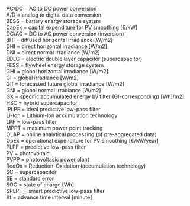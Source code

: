 AC/DC = AC to DC power conversion  
A/D = analog to digital data conversion  
BESS = battery energy storage system  
CapEx = capital expenditure for PV smoothing [€/kW]  
DC/AC = DC to AC power conversion (inversion)  
dHI = diffused horizontal irradiance [W/m2]  
DHI = direct horizontal irradiance [W/m2]  
DNI = direct normal irradiance [W/m2]  
EDLC = electric double layer capacitor (supercapacitor)  
FESS = flywheel energy storage system  
GHI = global horizontal irradiance [W/m2]  
GI = global irradiance [W/m2]  
GIf = forecasted future global irradiance [W/m2]  
GNI = global normal irradiance [W/m2]  
GX = specific accumulated energy by filter (GI-corresponding) [Wh]/m2]  
HSC = hybrid supercapacitor  
IPLPF = ideal predictive low-pass filter  
Li-Ion = Lithium-Ion accumulation technology  
LPF = low-pass filter  
MPPT = maximum power point tracking  
OLAP = online analytical processing (of pre-aggregated data)  
OpEx = operational expenditure for PV smoothing [€/kW/year]  
PLPF = predictive low-pass filter  
PV = photovoltaic  
PVPP = photovoltasic power plant  
RedOx = Reduction-Oxidation (accumulation technology)  
SC = supercapacitor  
SE = standard error  
SOC = state of charge [Wh]  
SPLPF = smart predictive low-pass filter  
Δt = advance time interval [minute]
